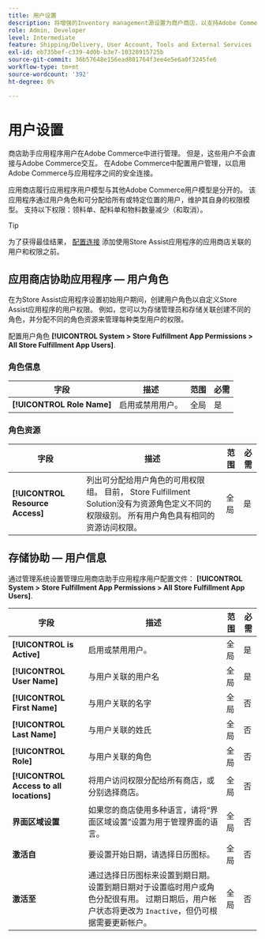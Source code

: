 ```yaml
---
title: 用户设置
description: 将增强的Inventory management源设置为商户商店，以支持Adobe Commerce的商店履行解决方案。
role: Admin, Developer
level: Intermediate
feature: Shipping/Delivery, User Account, Tools and External Services
exl-id: eb735bef-c339-4d0b-b3e7-10328915725b
source-git-commit: 36b57648e156ead801764f3ee4e5e6a0f3245fe6
workflow-type: tm+mt
source-wordcount: '392'
ht-degree: 0%

---
```


# 用户设置

商店助手应用程序用户在Adobe Commerce中进行管理。 但是，这些用户不会直接与Adobe Commerce交互。 在Adobe Commerce中配置用户管理，以启用Adobe Commerce与应用程序之间的安全连接。

应用商店履行应用程序用户模型与其他Adobe Commerce用户模型是分开的。 该应用程序通过用户角色和可分配给所有或特定位置的用户，维护其自身的权限模型。 支持以下权限：领料单、配料单和物料数量减少（和取消）。

>[!TIP]
>
>为了获得最佳结果， [配置连接](connect-set-up-service.md) 添加使用Store Assist应用程序的应用商店关联的用户和权限之前。

## 应用商店协助应用程序 — 用户角色

在为Store Assist应用程序设置初始用户期间，创建用户角色以自定义Store Assist应用程序的用户权限。 例如，您可以为存储管理员和存储关联创建不同的角色，并分配不同的角色资源来管理每种类型用户的权限。

配置用户角色 **[!UICONTROL System > Store Fulfillment App Permissions > All Store Fulfillment App Users]**.

### 角色信息

| **字段** | **描述** | **范围** | **必需** |
|----------------------------|-------------------------|-----------|--------------|
| **[!UICONTROL Role Name]** | 启用或禁用用户。 | 全局 | 是 |

### 角色资源

| **字段** | **描述** | **范围** | **必需** |
|----------------------------------|--------------------------------------------------------------------------------------------------------------------------------------------------------------------------------------------------------------------------------------------|-----------|--------------|
| **[!UICONTROL Resource Access]** | 列出可分配给用户角色的可用权限组。 目前， Store Fulfillment Solution没有为资源角色定义不同的权限级别。 所有用户角色具有相同的资源访问权限。 | 全局 | 是 |

## 存储协助 — 用户信息

通过管理系统设置管理应用商店助手应用程序用户配置文件：  **[!UICONTROL System > Store Fulfillment App Permissions > All Store Fulfillment App Users]**.

| **字段** | **描述** | **范围** | **必需** |
|------------------------------------------|-------------------------------------------------------------------------------------------------------------------------------------------------------------------------------------------------------------------------------------------------------------------------|-----------|--------------|
| **[!UICONTROL is Active]** | 启用或禁用用户。 | 全局 | 是 |
| **[!UICONTROL User Name]** | 与用户关联的用户名 | 全局 | 是 |
| **[!UICONTROL First Name]** | 与用户关联的名字 | 全局 | 否 |
| **[!UICONTROL Last Name]** | 与用户关联的姓氏 | 全局 | 否 |
| **[!UICONTROL Role]** | 与用户关联的角色 | 全局 | 否 |
| **[!UICONTROL Access to all locations]** | 将用户访问权限分配给所有商店，或分别选择商店。 | 全局 | 否 |
| **界面区域设置** | 如果您的商店使用多种语言，请将“界面区域设置”设置为用于管理界面的语言。 | 全局 | 否 |
| **激活自** | 要设置开始日期，请选择日历图标。 | 全局 | 否 |
| **激活至** | 通过选择日历图标来设置到期日期。 设置到期日期对于设置临时用户或角色分配很有用。 过期日期后，用户帐户状态将更改为 `Inactive`，但仍可根据需要更新帐户。 | 全局 | 否 |
